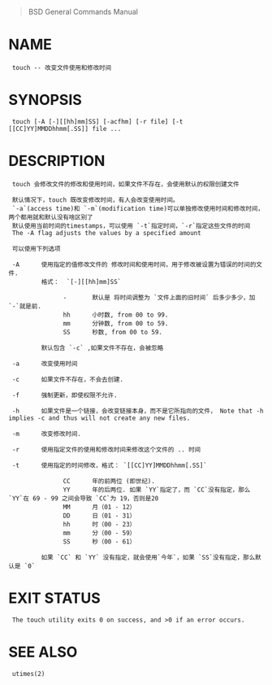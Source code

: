 > BSD General Commands Manual

# NAME
     touch -- 改变文件使用和修改时间

# SYNOPSIS
     touch [-A [-][[hh]mm]SS] [-acfhm] [-r file] [-t [[CC]YY]MMDDhhmm[.SS]] file ...

# DESCRIPTION
     touch 会修改文件的修改和使用时间，如果文件不存在，会使用默认的权限创建文件

     默认情况下，touch 既改变修改时间，有人会改变使用时间。
     `-a`(access time)和 `-m`(modification time)可以单独修改使用时间和修改时间，两个都用就和默认没有啥区别了
     默认使用当前时间的timestamps，可以使用 `-t`指定时间，`-r`指定这些文件的时间
     The -A flag adjusts the values by a specified amount

     可以使用下列选项

     -A      使用指定的值修改文件的 修改时间和使用时间，用于修改被设置为错误的时间的文件.
             格式：  `[-][[hh]mm]SS`

                   -       默认是 将时间调整为 `文件上面的旧时间` 后多少多少，加 `-`就是前.
                   hh      小时数, from 00 to 99.
                   mm      分钟数, from 00 to 59.
                   SS      秒数, from 00 to 59.

             默认包含 `-c` ,如果文件不存在，会被忽略

     -a      改变使用时间

     -c      如果文件不存在，不会去创建.

     -f      强制更新，即使权限不允许.

     -h      如果文件是一个链接，会改变链接本身，而不是它所指向的文件， Note that -h implies -c and thus will not create any new files.

     -m      改变修改时间.

     -r      使用指定文件的使用和修改时间来修改这个文件的 .. 时间

     -t      使用指定的时间修改，格式： `[[CC]YY]MMDDhhmm[.SS]`

                   CC      年的前两位 (即世纪).
                   YY      年的后两位. 如果 `YY`指定了，而 `CC`没有指定，那么 `YY`在 69 - 99 之间会导致 `CC`为 19，否则是20
                   MM      月（01 - 12）
                   DD      日（01 - 31）
                   hh      时（00 - 23）
                   mm      分（00 - 59）
                   SS      秒（00 - 61）

             如果 `CC` 和 `YY` 没有指定，就会使用`今年`，如果 `SS`没有指定，那么默认是 `0`

# EXIT STATUS
     The touch utility exits 0 on success, and >0 if an error occurs.

# SEE ALSO
     utimes(2)
